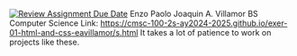 [![Review Assignment Due Date](https://classroom.github.com/assets/deadline-readme-button-22041afd0340ce965d47ae6ef1cefeee28c7c493a6346c4f15d667ab976d596c.svg)](https://classroom.github.com/a/VhAR7jGx)
Enzo Paolo Joaquin A. Villamor
BS Computer Science
Link: https://cmsc-100-2s-ay2024-2025.github.io/exer-01-html-and-css-eavillamor/s.html
It takes a lot of patience to work on projects like these.